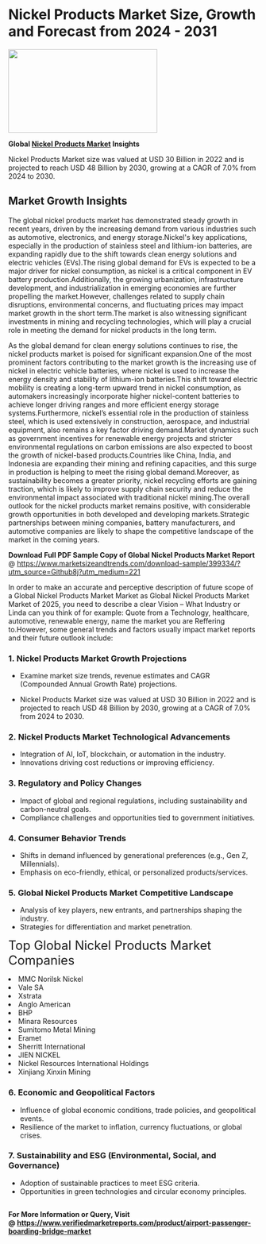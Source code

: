 <H1>Nickel Products Market Size, Growth and Forecast from 2024 - 2031</H1><img class="aligncenter size-medium wp-image-584254" src="https://thirdeyenews.in/wp-content/uploads/2024/09/Global-Market-Research-300x168.jpeg" alt="" width="300" height="168" /><p><strong>Global&nbsp;<a href="https://www.marketsizeandtrends.com/download-sample/399334/?utm_source=Github8j?utm_medium=221">Nickel Products Market</a> Insights</strong></p><p>Nickel Products Market size was valued at USD 30 Billion in 2022 and is projected to reach USD 48 Billion by 2030, growing at a CAGR of 7.0% from 2024 to 2030.</p><p><h2>Market Growth Insights</h2> <p>The global nickel products market has demonstrated steady growth in recent years, driven by the increasing demand from various industries such as automotive, electronics, and energy storage.Nickel's key applications, especially in the production of stainless steel and lithium-ion batteries, are expanding rapidly due to the shift towards clean energy solutions and electric vehicles (EVs).The rising global demand for EVs is expected to be a major driver for nickel consumption, as nickel is a critical component in EV battery production.Additionally, the growing urbanization, infrastructure development, and industrialization in emerging economies are further propelling the market.However, challenges related to supply chain disruptions, environmental concerns, and fluctuating prices may impact market growth in the short term.The market is also witnessing significant investments in mining and recycling technologies, which will play a crucial role in meeting the demand for nickel products in the long term.</p> <p>As the global demand for clean energy solutions continues to rise, the nickel products market is poised for significant expansion.One of the most prominent factors contributing to the market growth is the increasing use of nickel in electric vehicle batteries, where nickel is used to increase the energy density and stability of lithium-ion batteries.This shift toward electric mobility is creating a long-term upward trend in nickel consumption, as automakers increasingly incorporate higher nickel-content batteries to achieve longer driving ranges and more efficient energy storage systems.Furthermore, nickel’s essential role in the production of stainless steel, which is used extensively in construction, aerospace, and industrial equipment, also remains a key factor driving demand.Market dynamics such as government incentives for renewable energy projects and stricter environmental regulations on carbon emissions are also expected to boost the growth of nickel-based products.Countries like China, India, and Indonesia are expanding their mining and refining capacities, and this surge in production is helping to meet the rising global demand.Moreover, as sustainability becomes a greater priority, nickel recycling efforts are gaining traction, which is likely to improve supply chain security and reduce the environmental impact associated with traditional nickel mining.The overall outlook for the nickel products market remains positive, with considerable growth opportunities in both developed and developing markets.Strategic partnerships between mining companies, battery manufacturers, and automotive companies are likely to shape the competitive landscape of the market in the coming years.<p><span class=""><strong>Download Full PDF Sample Copy of Global Nickel Products Market Report</strong> @ <a href="https://www.marketsizeandtrends.com/download-sample/399334/?utm_source=Github8j?utm_medium=221" target="_blank">https://www.marketsizeandtrends.com/download-sample/399334/?utm_source=Github8j?utm_medium=221</a></span></p><p>In order to make an accurate and perceptive description of future scope of a Global&nbsp;Nickel Products Market Market as Global&nbsp;Nickel Products Market Market of 2025, you need to describe a clear Vision &ndash; What Industry or Linda can you think of for example: Quote from a Technology, healthcare, automotive, renewable energy, name the market you are Reffering to.However, some general trends and factors usually impact market reports and their future outlook include:</p><h3>1.&nbsp;<strong>Nickel Products Market Growth Projections</strong></h3><ul><li>Examine market size trends, revenue estimates and CAGR (Compounded Annual Growth Rate) projections.</li><li><p>Nickel Products Market size was valued at USD 30 Billion in 2022 and is projected to reach USD 48 Billion by 2030, growing at a CAGR of 7.0% from 2024 to 2030.</p></li></ul><h3>2.&nbsp;<strong>Nickel Products Market Technological Advancements</strong></h3><ul><li>Integration of AI, IoT, blockchain, or automation in the industry.</li><li>Innovations driving cost reductions or improving efficiency.</li></ul><h3>3.&nbsp;<strong>Regulatory and Policy Changes</strong></h3><ul><li>Impact of global and regional regulations, including sustainability and carbon-neutral goals.</li><li>Compliance challenges and opportunities tied to government initiatives.</li></ul><h3>4.&nbsp;<strong>Consumer Behavior Trends</strong></h3><ul><li>Shifts in demand influenced by generational preferences (e.g., Gen Z, Millennials).</li><li>Emphasis on eco-friendly, ethical, or personalized products/services.</li></ul><h3>5.&nbsp;<strong>Global Nickel Products Market Competitive Landscape</strong></h3><ul><li>Analysis of key players, new entrants, and partnerships shaping the industry.</li><li>Strategies for differentiation and market penetration.</li></ul><p data-pm-slice="1 1 []"><span style="color: inherit; font-family: inherit; font-size: 25px;">Top Global Nickel Products Market Companies</span></p><div class="" data-test-id=""><p><li>MMC Norilsk Nickel</li><li> Vale SA</li><li> Xstrata</li><li> Anglo American</li><li> BHP</li><li> Minara Resources</li><li> Sumitomo Metal Mining</li><li> Eramet</li><li> Sherritt International</li><li> JIEN NICKEL</li><li> Nickel Resources International Holdings</li><li> Xinjiang Xinxin Mining</li></p></div><h3>6.&nbsp;<strong>Economic and Geopolitical Factors</strong></h3><ul><li>Influence of global economic conditions, trade policies, and geopolitical events.</li><li>Resilience of the market to inflation, currency fluctuations, or global crises.</li></ul><h3>7.&nbsp;<strong>Sustainability and ESG (Environmental, Social, and Governance)</strong></h3><ul><li>Adoption of sustainable practices to meet ESG criteria.</li><li>Opportunities in green technologies and circular economy principles.</li></ul><h2><strong style="font-size: 14px;">For More Information or Query, Visit @&nbsp;</strong><a style="background-color: #ffffff; font-size: 14px;" href="https://www.marketsizeandtrends.com/report/nickel-products-market/" target="_blank">https://www.verifiedmarketreports.com/product/airport-passenger-boarding-bridge-market</a></h2>